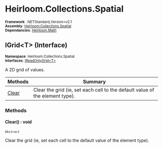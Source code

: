 # Heirloom.Collections.Spatial

<small>**Framework**: .NETStandard,Version=v2.1</small>  
<small>**Assembly**: [Heirloom.Collections.Spatial](../Heirloom.Collections.Spatial/Heirloom.Collections.Spatial.md)</small>  
<small>**Dependancies**: [Heirloom.Math](../Heirloom.Math/Heirloom.Math.md)</small>  

## IGrid\<T> (Interface)
<small>**Namespace**: Heirloom.Collections.Spatial</small>  
<small>**Interfaces**: [IReadOnlyGrid\<T>](Heirloom.Collections.Spatial.IReadOnlyGrid[T].md)</small>  

A 2D grid of values.

| Methods               | Summary                                                                      |
|-----------------------|------------------------------------------------------------------------------|
| [Clear](#CLE4538C554) | Clear the grid (ie, set each cell to the default value of the element type). |

### Methods

#### <a name="CLE4538C554"></a>Clear() : void
<small>`Abstract`</small>

Clear the grid (ie, set each cell to the default value of the element type).

